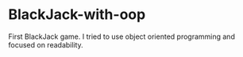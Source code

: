 # BlackJack-with-oop
First BlackJack game. I tried to use object oriented programming and focused on readability.
